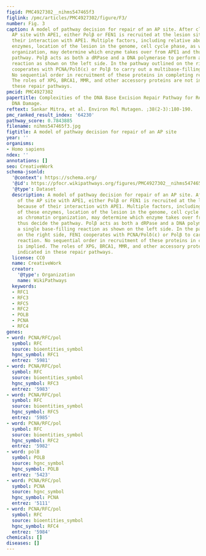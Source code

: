 ```yaml
---
figid: PMC4927302__nihms547465f3
figlink: /pmc/articles/PMC4927302/figure/F3/
number: Fig. 3
caption: A model of pathway decision for repair of an AP site. After cleavage of the
  AP site with APE1, either Polβ or FEN1 is recruited at the lesion site because of
  their interaction with APE1. Multiple factors, including relative abundance of these
  enzymes, location of the lesion in the genome, cell cycle phase, as well as chromatin
  organization, may determine which enzyme takes over from APE1 and thus decide the
  pathway. Polβ acts as both a dRPase and a DNA polymerase to perform a single base-filling
  reaction as shown on the left side. In the pathway outlined on the right side, FEN1
  cooperates with PCNA/Polδ(ε) or Polβ to carry out a multibase-filling reaction.
  No sequential order in recruitment of these proteins in completing repair is implied.
  The roles of XPG, BRCA1, MMR, and other accessory proteins are not indicated in
  these repair pathways.
pmcid: PMC4927302
papertitle: Complexities of the DNA Base Excision Repair Pathway for Repair of Oxidative
  DNA Damage.
reftext: Sankar Mitra, et al. Environ Mol Mutagen. ;38(2-3):180-190.
pmc_ranked_result_index: '64230'
pathway_score: 0.7843885
filename: nihms547465f3.jpg
figtitle: A model of pathway decision for repair of an AP site
year: ''
organisms:
- Homo sapiens
ndex: ''
annotations: []
seo: CreativeWork
schema-jsonld:
  '@context': https://schema.org/
  '@id': https://pfocr.wikipathways.org/figures/PMC4927302__nihms547465f3.html
  '@type': Dataset
  description: A model of pathway decision for repair of an AP site. After cleavage
    of the AP site with APE1, either Polβ or FEN1 is recruited at the lesion site
    because of their interaction with APE1. Multiple factors, including relative abundance
    of these enzymes, location of the lesion in the genome, cell cycle phase, as well
    as chromatin organization, may determine which enzyme takes over from APE1 and
    thus decide the pathway. Polβ acts as both a dRPase and a DNA polymerase to perform
    a single base-filling reaction as shown on the left side. In the pathway outlined
    on the right side, FEN1 cooperates with PCNA/Polδ(ε) or Polβ to carry out a multibase-filling
    reaction. No sequential order in recruitment of these proteins in completing repair
    is implied. The roles of XPG, BRCA1, MMR, and other accessory proteins are not
    indicated in these repair pathways.
  license: CC0
  name: CreativeWork
  creator:
    '@type': Organization
    name: WikiPathways
  keywords:
  - RFC1
  - RFC3
  - RFC5
  - RFC2
  - POLB
  - PCNA
  - RFC4
genes:
- word: PCNA/RFC/pol
  symbol: RFC
  source: bioentities_symbol
  hgnc_symbol: RFC1
  entrez: '5981'
- word: PCNA/RFC/pol
  symbol: RFC
  source: bioentities_symbol
  hgnc_symbol: RFC3
  entrez: '5983'
- word: PCNA/RFC/pol
  symbol: RFC
  source: bioentities_symbol
  hgnc_symbol: RFC5
  entrez: '5985'
- word: PCNA/RFC/pol
  symbol: RFC
  source: bioentities_symbol
  hgnc_symbol: RFC2
  entrez: '5982'
- word: polB
  symbol: POLB
  source: hgnc_symbol
  hgnc_symbol: POLB
  entrez: '5423'
- word: PCNA/RFC/pol
  symbol: PCNA
  source: hgnc_symbol
  hgnc_symbol: PCNA
  entrez: '5111'
- word: PCNA/RFC/pol
  symbol: RFC
  source: bioentities_symbol
  hgnc_symbol: RFC4
  entrez: '5984'
chemicals: []
diseases: []
---
```

